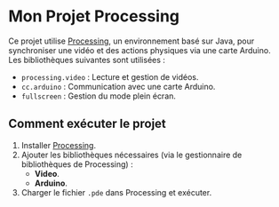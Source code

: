 # Mon Projet Processing

Ce projet utilise [Processing](https://processing.org/), un environnement basé sur Java, pour synchroniser une vidéo et des actions physiques via une carte Arduino.  
Les bibliothèques suivantes sont utilisées :  
- `processing.video` : Lecture et gestion de vidéos.  
- `cc.arduino` : Communication avec une carte Arduino.  
- `fullscreen` : Gestion du mode plein écran.

## Comment exécuter le projet

1. Installer [Processing](https://processing.org/download/).
2. Ajouter les bibliothèques nécessaires (via le gestionnaire de bibliothèques de Processing) :
   - **Video**.
   - **Arduino**.
3. Charger le fichier `.pde` dans Processing et exécuter.
